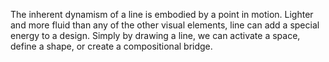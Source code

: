 The inherent dynamism of a line is embodied by a point in motion. Lighter and more fluid than any of the other visual elements, line can add a special energy to a design. Simply by drawing a line, we can activate a space, define a shape, or create a compositional bridge.